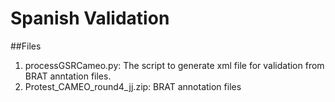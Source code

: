 # Spanish Validation

##Files
1. processGSRCameo.py: The script to generate xml file for validation from BRAT anntation files.
2. Protest_CAMEO_round4_jj.zip: BRAT annotation files
